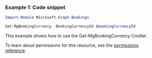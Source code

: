 ### Example 1: Code snippet

```powershellImport-Module Microsoft.Graph.Bookings

Get-MgBookingCurrency -BookingCurrencyId $bookingCurrencyId
```
This example shows how to use the Get-MgBookingCurrency Cmdlet.
To learn about permissions for this resource, see the [permissions reference](/graph/permissions-reference).

